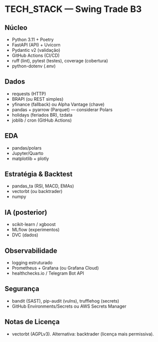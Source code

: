 # TECH_STACK — Swing Trade B3

## Núcleo
- Python 3.11 + Poetry
- FastAPI (API) + Uvicorn
- Pydantic v2 (validação)
- GitHub Actions (CI/CD)
- ruff (lint), pytest (testes), coverage (cobertura)
- python-dotenv (.env)

## Dados
- requests (HTTP)
- BRAPI (ou REST simples)
- yfinance (fallback) ou Alpha Vantage (chave)
- pandas + pyarrow (Parquet) — considerar Polars
- holidays (feriados BR), tzdata
- joblib / cron (GitHub Actions)

## EDA
- pandas/polars
- Jupyter/Quarto
- matplotlib + plotly

## Estratégia & Backtest
- pandas_ta (RSI, MACD, EMAs)
- vectorbt (ou backtrader)
- numpy

## IA (posterior)
- scikit-learn / xgboost
- MLflow (experimentos)
- DVC (dados)

## Observabilidade
- logging estruturado
- Prometheus + Grafana (ou Grafana Cloud)
- healthchecks.io / Telegram Bot API

## Segurança
- bandit (SAST), pip-audit (vulns), trufflehog (secrets)
- GitHub Environments/Secrets ou AWS Secrets Manager

## Notas de Licença
- vectorbt (AGPLv3). Alternativa: backtrader (licença mais permissiva).